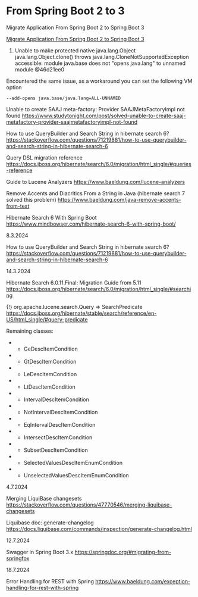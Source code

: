 # From Spring Boot 2 to 3
Migrate Application From Spring Boot 2 to Spring Boot 3

[Migrate Application From Spring Boot 2 to Spring Boot 3](https://www.baeldung.com/spring-boot-3-migration)

1. Unable to make protected native java.lang.Object java.lang.Object.clone() throws java.lang.CloneNotSupportedException accessible: module java.base does not "opens java.lang" to unnamed module @46d21ee0

Encountered the same issue, as a workaround you can set the following VM option
```
--add-opens java.base/java.lang=ALL-UNNAMED
```

Unable to create SAAJ meta-factory: Provider SAAJMetaFactoryImpl not found
https://www.studytonight.com/post/solved-unable-to-create-saaj-metafactory-provider-saajmetafactoryimpl-not-found

How to use QueryBuilder and Search String in hibernate search 6?
https://stackoverflow.com/questions/71219881/how-to-use-querybuilder-and-search-string-in-hibernate-search-6

Query DSL migration reference
https://docs.jboss.org/hibernate/search/6.0/migration/html_single/#queries-reference

Guide to Lucene Analyzers
https://www.baeldung.com/lucene-analyzers

Remove Accents and Diacritics From a String in Java (hibernate search 7 solved this problem)
https://www.baeldung.com/java-remove-accents-from-text

Hibernate Search 6 With Spring Boot
https://www.mindbowser.com/hibernate-search-6-with-spring-boot/

8.3.2024

How to use QueryBuilder and Search String in hibernate search 6?
https://stackoverflow.com/questions/71219881/how-to-use-querybuilder-and-search-string-in-hibernate-search-6

14.3.2024

Hibernate Search 6.0.11.Final: Migration Guide from 5.11
https://docs.jboss.org/hibernate/search/6.0/migration/html_single/#searching

{!} org.apache.lucene.search.Query ⇒ SearchPredicate
https://docs.jboss.org/hibernate/stable/search/reference/en-US/html_single/#query-predicate

Remaining classes:
- * GeDescItemCondition
- * GtDescItemCondition
- * LeDescItemCondition
- * LtDescItemCondition
- * IntervalDescItemCondition
- * NotIntervalDescItemCondition
- * EqIntervalDescItemCondition
- * IntersectDescItemCondition
- * SubsetDescItemCondition
- * SelectedValuesDescItemEnumCondition
- * UnselectedValuesDescItemEnumCondition

4.7.2024

Merging LiquiBase changesets
https://stackoverflow.com/questions/47770546/merging-liquibase-changesets

Liquibase doc: generate-changelog
https://docs.liquibase.com/commands/inspection/generate-changelog.html

12.7.2024

Swagger in Spring Boot 3.x
https://springdoc.org/#migrating-from-springfox

18.7.2024

Error Handling for REST with Spring
https://www.baeldung.com/exception-handling-for-rest-with-spring